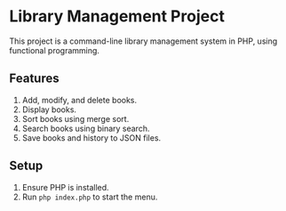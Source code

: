 # Library Management Project

This project is a command-line library management system in PHP, using functional programming.

## Features

1. Add, modify, and delete books.
2. Display books.
3. Sort books using merge sort.
4. Search books using binary search.
5. Save books and history to JSON files.

## Setup

1. Ensure PHP is installed.
2. Run `php index.php` to start the menu.
